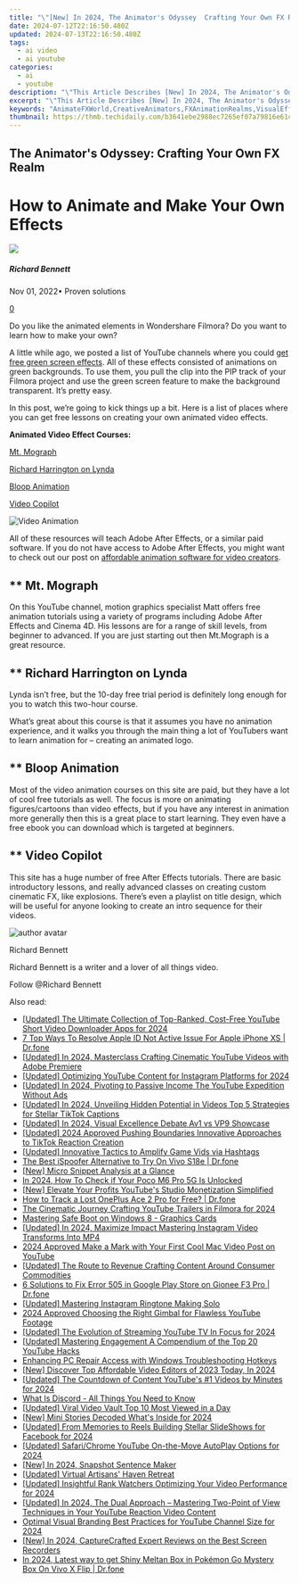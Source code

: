 ```yaml
---
title: "\"[New] In 2024, The Animator's Odyssey  Crafting Your Own FX Realm\""
date: 2024-07-12T22:16:50.480Z
updated: 2024-07-13T22:16:50.480Z
tags:
  - ai video
  - ai youtube
categories:
  - ai
  - youtube
description: "\"This Article Describes [New] In 2024, The Animator's Odyssey: Crafting Your Own FX Realm\""
excerpt: "\"This Article Describes [New] In 2024, The Animator's Odyssey: Crafting Your Own FX Realm\""
keywords: "AnimateFXWorld,CreativeAnimators,FXAnimationRealms,VisualEffectCreation,AnimatorAdventure,CreatureFXDesign,EffectsCraftingOdyssey"
thumbnail: https://thmb.techidaily.com/b3641ebe2988ec7265ef07a79816e61c990d023d2c0afe9a3bce0644ce087752.jpg
---
```


## The Animator's Odyssey: Crafting Your Own FX Realm

# How to Animate and Make Your Own Effects
![](https://images.wondershare.com/filmora/article-images/richard-bennett.jpg)

##### Richard Bennett

 Nov 01, 2022• Proven solutions

[0](#commentsBoxSeoTemplate)

Do you like the animated elements in Wondershare Filmora? Do you want to learn how to make your own?

A little while ago, we posted a list of YouTube channels where you could [get free green screen effects](https://tools.techidaily.com/wondershare/filmora/download/). All of these effects consisted of animations on green backgrounds. To use them, you pull the clip into the PIP track of your Filmora project and use the green screen feature to make the background transparent. It’s pretty easy.

In this post, we’re going to kick things up a bit. Here is a list of places where you can get free lessons on creating your own animated video effects.

**Animated Video Effect Courses:**

[Mt. Mograph](#mtmograph)

[Richard Harrington on Lynda](#lynda)

[Bloop Animation](#bloop)

[Video Copilot](#videocopilot)

 ![Video Animation](https://images.wondershare.com/filmora/article-images/animated-video-effects.png)

 All of these resources will teach Adobe After Effects, or a similar paid software. If you do not have access to Adobe After Effects, you might want to check out our post on [affordable animation software for video creators](https://www.filmora.io/community-blog/free-or-cheap-animation-software-for-video-creators-122.html).

## ** Mt. Mograph

On this YouTube channel, motion graphics specialist Matt offers free animation tutorials using a variety of programs including Adobe After Effects and Cinema 4D. His lessons are for a range of skill levels, from beginner to advanced. If you are just starting out then Mt.Mograph is a great resource.

## ** Richard Harrington on Lynda

Lynda isn’t free, but the 10-day free trial period is definitely long enough for you to watch this two-hour course.

What’s great about this course is that it assumes you have no animation experience, and it walks you through the main thing a lot of YouTubers want to learn animation for – creating an animated logo.

## ** Bloop Animation

 Most of the video animation courses on this site are paid, but they have a lot of cool free tutorials as well. The focus is more on animating figures/cartoons than video effects, but if you have any interest in animation more generally then this is a great place to start learning. They even have a free ebook you can download which is targeted at beginners.

## ** Video Copilot

This site has a huge number of free After Effects tutorials. There are basic introductory lessons, and really advanced classes on creating custom cinematic FX, like explosions. There’s even a playlist on title design, which will be useful for anyone looking to create an intro sequence for their videos.

![author avatar](https://images.wondershare.com/filmora/article-images/richard-bennett.jpg)

Richard Bennett

Richard Bennett is a writer and a lover of all things video.

Follow @Richard Bennett


<ins class="adsbygoogle"
     style="display:block"
     data-ad-format="autorelaxed"
     data-ad-client="ca-pub-7571918770474297"
     data-ad-slot="1223367746"></ins>



<ins class="adsbygoogle"
     style="display:block"
     data-ad-client="ca-pub-7571918770474297"
     data-ad-slot="8358498916"
     data-ad-format="auto"
     data-full-width-responsive="true"></ins>



<span class="atpl-alsoreadstyle">Also read:</span>
<div><ul>
<li><a href="https://youtube-tips.techidaily.com/ed-the-ultimate-collection-of-top-ranked-cost-free-youtube-short-video-downloader-apps-for-2024/"><u>[Updated] The Ultimate Collection of Top-Ranked, Cost-Free YouTube Short Video Downloader Apps for 2024</u></a></li>
<li><a href="https://iphone-unlock.techidaily.com/7-top-ways-to-resolve-apple-id-not-active-issue-for-apple-iphone-xs-drfone-by-drfone-ios/"><u>7 Top Ways To Resolve Apple ID Not Active Issue For Apple iPhone XS | Dr.fone</u></a></li>
<li><a href="https://youtube-tips.techidaily.com/ed-in-2024-masterclass-crafting-cinematic-youtube-videos-with-adobe-premiere/"><u>[Updated] In 2024, Masterclass  Crafting Cinematic YouTube Videos with Adobe Premiere</u></a></li>
<li><a href="https://youtube-tips.techidaily.com/ed-optimizing-youtube-content-for-instagram-platforms-for-2024/"><u>[Updated] Optimizing YouTube Content for Instagram Platforms for 2024</u></a></li>
<li><a href="https://youtube-tips.techidaily.com/ed-in-2024-pivoting-to-passive-income-the-youtube-expedition-without-ads/"><u>[Updated] In 2024, Pivoting to Passive Income  The YouTube Expedition Without Ads</u></a></li>
<li><a href="https://tiktok-clips.techidaily.com/updated-in-2024-unveiling-hidden-potential-in-videos-top-5-strategies-for-stellar-tiktok-captions/"><u>[Updated] In 2024, Unveiling Hidden Potential in Videos  Top 5 Strategies for Stellar TikTok Captions</u></a></li>
<li><a href="https://fox-links.techidaily.com/updated-in-2024-visual-excellence-debate-av1-vs-vp9-showcase/"><u>[Updated] In 2024, Visual Excellence Debate  Av1 vs VP9 Showcase</u></a></li>
<li><a href="https://tiktok-video-recordings.techidaily.com/updated-2024-approved-pushing-boundaries-innovative-approaches-to-tiktok-reaction-creation/"><u>[Updated] 2024 Approved  Pushing Boundaries  Innovative Approaches to TikTok Reaction Creation</u></a></li>
<li><a href="https://youtube-tips.techidaily.com/ed-innovative-tactics-to-amplify-game-vids-via-hashtags/"><u>[Updated] Innovative Tactics to Amplify Game Vids via Hashtags</u></a></li>
<li><a href="https://change-location.techidaily.com/the-best-ispoofer-alternative-to-try-on-vivo-s18e-drfone-by-drfone-virtual-android/"><u>The Best iSpoofer Alternative to Try On Vivo S18e | Dr.fone</u></a></li>
<li><a href="https://youtube-tips.techidaily.com/icro-snippet-analysis-at-a-glance/"><u>[New] Micro Snippet Analysis at a Glance</u></a></li>
<li><a href="https://sim-unlock.techidaily.com/in-2024-how-to-check-if-your-poco-m6-pro-5g-is-unlocked-by-drfone-android/"><u>In 2024, How To Check if Your Poco M6 Pro 5G Is Unlocked</u></a></li>
<li><a href="https://youtube-tips.techidaily.com/levate-your-profits-youtubes-studio-monetization-simplified/"><u>[New] Elevate Your Profits  YouTube's Studio Monetization Simplified</u></a></li>
<li><a href="https://android-location-track.techidaily.com/how-to-track-a-lost-oneplus-ace-2-pro-for-free-drfone-by-drfone-virtual-android/"><u>How to Track a Lost OnePlus Ace 2 Pro for Free? | Dr.fone</u></a></li>
<li><a href="https://youtube-tips.techidaily.com/inematic-journey-crafting-youtube-trailers-in-filmora-for-2024/"><u>The Cinematic Journey  Crafting YouTube Trailers in Filmora for 2024</u></a></li>
<li><a href="https://network-issues.techidaily.com/mastering-safe-boot-on-windows-8-graphics-cards/"><u>Mastering Safe Boot on Windows 8 - Graphics Cards</u></a></li>
<li><a href="https://instagram-videos.techidaily.com/updated-in-2024-maximize-impact-mastering-instagram-video-transforms-into-mp4/"><u>[Updated] In 2024, Maximize Impact  Mastering Instagram Video Transforms Into MP4</u></a></li>
<li><a href="https://youtube-zero.techidaily.com/approved-make-a-mark-with-your-first-cool-mac-video-post-on-youtube/"><u>2024 Approved  Make a Mark with Your First Cool Mac Video Post on YouTube</u></a></li>
<li><a href="https://youtube-tips.techidaily.com/ed-the-route-to-revenue-crafting-content-around-consumer-commodities/"><u>[Updated] The Route to Revenue  Crafting Content Around Consumer Commodities</u></a></li>
<li><a href="https://howto.techidaily.com/6-solutions-to-fix-error-505-in-google-play-store-on-gionee-f3-pro-drfone-by-drfone-fix-android-problems-fix-android-problems/"><u>6 Solutions to Fix Error 505 in Google Play Store on Gionee F3 Pro | Dr.fone</u></a></li>
<li><a href="https://extra-skills.techidaily.com/updated-mastering-instagram-ringtone-making-solo/"><u>[Updated] Mastering Instagram Ringtone Making Solo</u></a></li>
<li><a href="https://extra-information.techidaily.com/2024-approved-choosing-the-right-gimbal-for-flawless-youtube-footage/"><u>2024 Approved  Choosing the Right Gimbal for Flawless YouTube Footage</u></a></li>
<li><a href="https://youtube-tips.techidaily.com/ed-the-evolution-of-streaming-youtube-tv-in-focus-for-2024/"><u>[Updated] The Evolution of Streaming  YouTube TV In Focus for 2024</u></a></li>
<li><a href="https://youtube-tips.techidaily.com/ed-mastering-engagement-a-compendium-of-the-top-20-youtube-hacks/"><u>[Updated] Mastering Engagement  A Compendium of the Top 20 YouTube Hacks</u></a></li>
<li><a href="https://win11.techidaily.com/enhancing-pc-repair-access-with-windows-troubleshooting-hotkeys/"><u>Enhancing PC Repair Access with Windows Troubleshooting Hotkeys</u></a></li>
<li><a href="https://youtube-tips.techidaily.com/iscover-top-affordable-video-editors-of-2023-today-in-2024/"><u>[New] Discover Top Affordable Video Editors of 2023 Today, In 2024</u></a></li>
<li><a href="https://youtube-tips.techidaily.com/ed-the-countdown-of-content-youtubes-1-videos-by-minutes-for-2024/"><u>[Updated] The Countdown of Content  YouTube's #1 Videos by Minutes for 2024</u></a></li>
<li><a href="https://discord-videos.techidaily.com/what-is-discord-all-things-you-need-to-know/"><u>What Is Discord - All Things You Need to Know</u></a></li>
<li><a href="https://youtube-tips.techidaily.com/ed-viral-video-vault-top-10-most-viewed-in-a-day/"><u>[Updated] Viral Video Vault  Top 10 Most Viewed in a Day</u></a></li>
<li><a href="https://youtube-tips.techidaily.com/ini-stories-decoded-whats-inside-for-2024/"><u>[New] Mini Stories Decoded  What's Inside for 2024</u></a></li>
<li><a href="https://facebook-videos.techidaily.com/updated-from-memories-to-reels-building-stellar-slideshows-for-facebook-for-2024/"><u>[Updated] From Memories to Reels  Building Stellar SlideShows for Facebook for 2024</u></a></li>
<li><a href="https://youtube-tips.techidaily.com/ed-safarichrome-youtube-on-the-move-autoplay-options-for-2024/"><u>[Updated] Safari/Chrome  YouTube On-the-Move AutoPlay Options for 2024</u></a></li>
<li><a href="https://youtube-tips.techidaily.com/n-2024-snapshot-sentence-maker/"><u>[New] In 2024, Snapshot Sentence Maker</u></a></li>
<li><a href="https://youtube-tips.techidaily.com/ed-virtual-artisans-haven-retreat/"><u>[Updated] Virtual Artisans' Haven Retreat</u></a></li>
<li><a href="https://youtube-tips.techidaily.com/ed-insightful-rank-watchers-optimizing-your-video-performance-for-2024/"><u>[Updated] Insightful Rank Watchers  Optimizing Your Video Performance for 2024</u></a></li>
<li><a href="https://youtube-tips.techidaily.com/ed-in-2024-the-dual-approach-mastering-two-point-of-view-techniques-in-your-youtube-reaction-video-content/"><u>[Updated] In 2024, The Dual Approach – Mastering Two-Point of View Techniques in Your YouTube Reaction Video Content</u></a></li>
<li><a href="https://facebook-video-share.techidaily.com/optimal-visual-branding-best-practices-for-youtube-channel-size-for-2024/"><u>Optimal Visual Branding  Best Practices for YouTube Channel Size for 2024</u></a></li>
<li><a href="https://video-capture.techidaily.com/new-in-2024-capturecrafted-expert-reviews-on-the-best-screen-recorders/"><u>[New] In 2024, CaptureCrafted  Expert Reviews on the Best Screen Recorders</u></a></li>
<li><a href="https://change-location.techidaily.com/in-2024-latest-way-to-get-shiny-meltan-box-in-pokemon-go-mystery-box-on-vivo-x-flip-drfone-by-drfone-virtual-android/"><u>In 2024, Latest way to get Shiny Meltan Box in Pokémon Go Mystery Box On Vivo X Flip | Dr.fone</u></a></li>
</ul></div>
